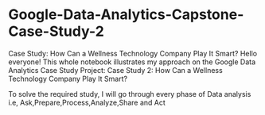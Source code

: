 # Google-Data-Analytics-Capstone-Case-Study-2
Case Study: How Can a Wellness Technology Company Play It Smart?
Hello everyone! This whole notebook illustrates my approach on the Google Data Analytics Case Study Project: Case Study 2: How Can a Wellness Technology Company Play It Smart?

To solve the required study, I will go through every phase of Data analysis i.e, Ask,Prepare,Process,Analyze,Share and Act
